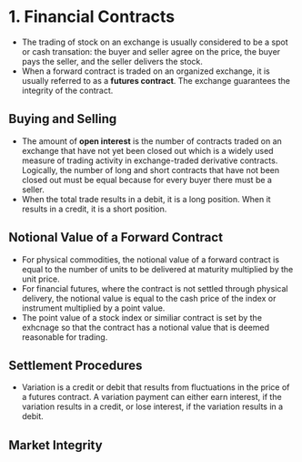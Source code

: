 # 1. Financial Contracts

- The trading of stock on an exchange is usually considered to be a spot or cash transation: the buyer and seller agree on the price, the buyer pays the seller, and the seller delivers the stock.
- When a forward contract is traded on an organized exchange, it is usually referred to as a **futures contract**. The exchange guarantees the integrity of the contract.

## Buying and Selling

- The amount of **open interest** is the number of contracts traded on an exchange that have not yet been closed out which is a widely used measure of trading activity in exchange-traded derivative contracts. Logically, the number of long and short contracts that have not been closed out must be equal because for every buyer there must be a seller.
- When the total trade results in a debit, it is a long position. When it results in a credit, it is a short position.

## Notional Value of a Forward Contract

- For physical commodities, the notional value of a forward contract is equal to the number of units to be delivered at maturity multiplied by the unit price.
- For financial futures, where the contract is not settled through physical delivery, the notional value is equal to the cash price of the index or instrument multiplied by a point value.
- The point value of a stock index or similiar contract is set by the exhcnage so that the contract has a notional value that is deemed reasonable for trading.

## Settlement Procedures

- Variation is a credit or debit that results from fluctuations in the price of a futures contract. A variation payment can either earn interest, if the variation results in a credit, or lose interest, if the variation results in a debit.

## Market Integrity
